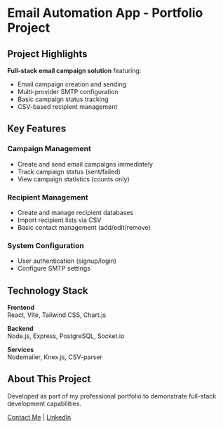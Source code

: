 # Email Automation App - Portfolio Project

## Project Highlights
**Full-stack email campaign solution** featuring:
- Email campaign creation and sending
- Multi-provider SMTP configuration
- Basic campaign status tracking
- CSV-based recipient management

## Key Features
### Campaign Management
- Create and send email campaigns immediately
- Track campaign status (sent/failed)
- View campaign statistics (counts only)

### Recipient Management
- Create and manage recipient databases
- Import recipient lists via CSV
- Basic contact management (add/edit/remove)

### System Configuration
- User authentication (signup/login)
- Configure SMTP settings
## Technology Stack
**Frontend**  
React, Vite, Tailwind CSS, Chart.js  

**Backend**  
Node.js, Express, PostgreSQL, Socket.io  

**Services**  
Nodemailer, Knex.js, CSV-parser

## About This Project
Developed as part of my professional portfolio to demonstrate full-stack development capabilities.

[Contact Me](mailto:dwayceprdc@gmail.com) | [LinkedIn](https://www.linkedin.com/in/rafael-mota-aba35227b/)